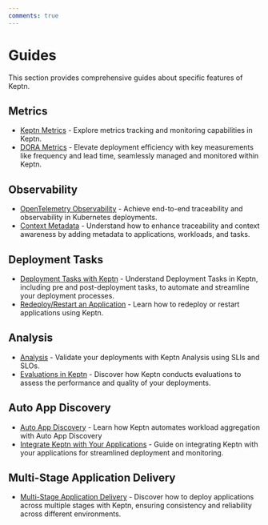 ```yaml
---
comments: true
---
```


# Guides

This section provides comprehensive guides about specific features of Keptn.

## Metrics

- [Keptn Metrics](evaluatemetrics.md) - Explore metrics tracking and monitoring capabilities
in Keptn.
- [DORA Metrics](dora.md) - Elevate deployment efficiency with key measurements like frequency
and lead time, seamlessly managed and monitored within Keptn.

## Observability

- [OpenTelemetry Observability](otel.md) - Achieve end-to-end traceability and observability
in Kubernetes deployments.
- [Context Metadata](metadata.md) - Understand how to enhance traceability and context
awareness by adding metadata to applications, workloads, and tasks.

## Deployment Tasks

- [Deployment Tasks with Keptn](tasks.md) - Understand Deployment Tasks in Keptn, including pre and
post-deployment tasks, to automate and streamline your deployment processes.
- [Redeploy/Restart an Application](restart-application-deployment.md) - Learn how to redeploy
or restart applications using Keptn.

## Analysis

- [Analysis](slo.md) - Validate your deployments with Keptn Analysis using SLIs and SLOs.
- [Evaluations in Keptn](evaluations.md) - Discover how Keptn conducts evaluations to assess the
performance and quality of your deployments.

## Auto App Discovery

- [Auto App Discovery](auto-app-discovery.md) - Learn how Keptn automates workload aggregation
with Auto App Discovery
- [Integrate Keptn with Your Applications](integrate.md) - Guide on integrating Keptn with
your applications for streamlined deployment and monitoring.

## Multi-Stage Application Delivery

- [Multi-Stage Application Delivery](multi-stage-application-delivery.md) - Discover how to
deploy applications across multiple stages with Keptn, ensuring consistency and reliability
across different environments.
